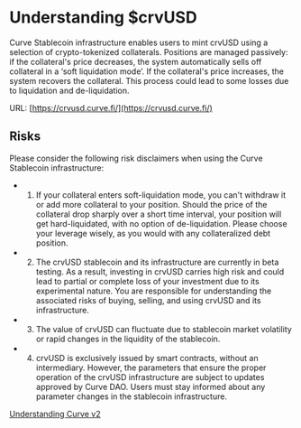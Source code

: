 # Understanding $crvUSD

Curve Stablecoin infrastructure enables users to mint crvUSD using a selection of crypto-tokenized collaterals. Positions are managed passively: if the collateral's price decreases, the system automatically sells off collateral in a ‘soft liquidation mode’. If the collateral's price increases, the system recovers the collateral. This process could lead to some losses due to liquidation and de-liquidation.

URL: [https://crvusd.curve.fi/](https://crvusd.curve.fi/)​

## Risks

Please consider the following risk disclaimers when using the Curve Stablecoin infrastructure:

*   1. If your collateral enters soft-liquidation mode, you can't withdraw it or add more collateral to your position. Should the price of the collateral drop sharply over a short time interval, your position will get hard-liquidated, with no option of de-liquidation. Please choose your leverage wisely, as you would with any collateralized debt position.
*   2. The crvUSD stablecoin and its infrastructure are currently in beta testing. As a result, investing in crvUSD carries high risk and could lead to partial or complete loss of your investment due to its experimental nature. You are responsible for understanding the associated risks of buying, selling, and using crvUSD and its infrastructure.
*   3. The value of crvUSD can fluctuate due to stablecoin market volatility or rapid changes in the liquidity of the stablecoin.
*   4. crvUSD is exclusively issued by smart contracts, without an intermediary. However, the parameters that ensure the proper operation of the crvUSD infrastructure are subject to updates approved by Curve DAO. Users must stay informed about any parameter changes in the stablecoin infrastructure.
    
[Understanding Curve v2](/base-features/understanding-crypto-pools)
